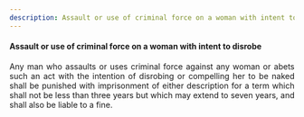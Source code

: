 ```yaml
---
description: Assault or use of criminal force on a woman with intent to disrobe
---
```


#### Assault or use of criminal force on a woman with intent to disrobe
<div style="text-align: justify">

Any man who assaults or uses criminal force against any woman or abets such an act with the intention of disrobing or compelling her to be naked shall be punished with imprisonment of either description for a term which shall not be less than three years but which may extend to seven years, and shall also be liable to a fine.

</div>
